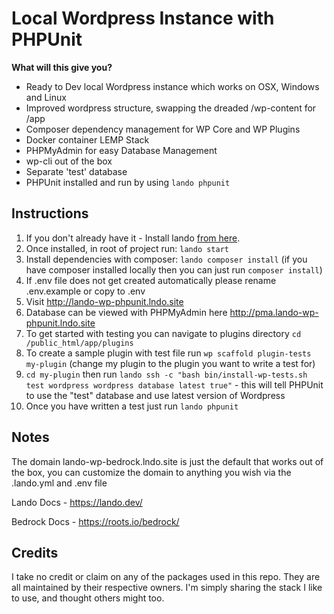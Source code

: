 # Local Wordpress Instance with PHPUnit

**What will this give you?**
 - Ready to Dev local Wordpress instance which works on OSX, Windows and Linux
 - Improved wordpress structure, swapping the dreaded /wp-content for /app
 - Composer dependency management for WP Core and WP Plugins
 - Docker container LEMP Stack
 - PHPMyAdmin for easy Database Management
 - wp-cli out of the box 
 - Separate 'test' database 
 - PHPUnit installed and run by using `lando phpunit`
 

## Instructions

1. If you don't already have it - Install lando [from here](https://github.com/lando/lando/releases/tag/v3.0.0-rrc.4).
2. Once installed, in root of project run: `lando start`
3. Install dependencies with composer: `lando composer install` (if you have composer installed locally then you can just run `composer install`)
4. If .env file does not get created automatically please rename .env.example or copy to .env
6. Visit http://lando-wp-phpunit.lndo.site
7. Database can be viewed with PHPMyAdmin here http://pma.lando-wp-phpunit.lndo.site
8. To get started with testing you can navigate to plugins directory `cd /public_html/app/plugins`
9. To create a sample plugin with test file run `wp scaffold plugin-tests my-plugin` (change my plugin to the plugin you want to write a test for)
10. `cd my-plugin` then run `lando ssh -c "bash bin/install-wp-tests.sh test wordpress wordpress database latest true"` -  this will tell PHPUnit to use the "test" database and use latest version of Wordpress
11. Once you have written a test just run `lando phpunit`


## Notes
The domain lando-wp-bedrock.lndo.site is just the default that works out of the box, you can customize the domain to anything you wish via the .lando.yml and .env file

Lando Docs - https://lando.dev/

Bedrock Docs - https://roots.io/bedrock/

## Credits
I take no credit or claim on any of the packages used in this repo. They are all maintained by their respective owners. I'm simply sharing the stack I like to use, and thought others might too.
